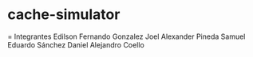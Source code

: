 cache-simulator
===============

= Integrantes
Edilson Fernando Gonzalez
Joel Alexander Pineda
Samuel Eduardo Sánchez
Daniel Alejandro Coello
